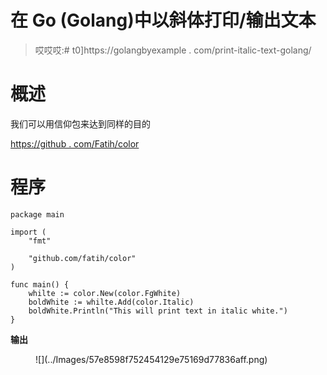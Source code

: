# 在 Go (Golang)中以斜体打印/输出文本

> 哎哎哎:# t0]https://golangbyexample . com/print-italic-text-golang/

# **概述**

我们可以用信仰包来达到同样的目的

[https://github . com/Fatih/color](https://github.com/fatih/color)

# **程序**

```
package main

import (
	"fmt"

	"github.com/fatih/color"
)

func main() {
	whilte := color.New(color.FgWhite)
	boldWhite := whilte.Add(color.Italic)
	boldWhite.Println("This will print text in italic white.")
}
```

**输出**

<figure class="wp-block-image size-full">![](../Images/57e8598f752454129e75169d77836aff.png)</figure>